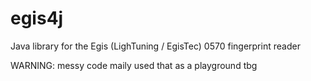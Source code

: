 # egis4j
Java library for the Egis (LighTuning / EgisTec) 0570 fingerprint reader

WARNING: messy code maily used that as a playground tbg
